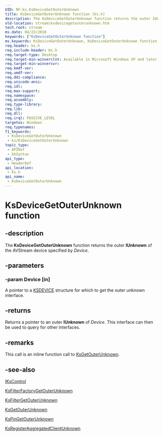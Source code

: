 ```yaml
---
UID: NF:ks.KsDeviceGetOuterUnknown
title: KsDeviceGetOuterUnknown function (ks.h)
description: The KsDeviceGetOuterUnknown function returns the outer IUnknown of the AVStream device specified by Device.
old-location: stream\ksdevicegetouterunknown.htm
tech.root: stream
ms.date: 04/23/2018
keywords: ["KsDeviceGetOuterUnknown function"]
ms.keywords: KsDeviceGetOuterUnknown, KsDeviceGetOuterUnknown function [Streaming Media Devices], avfunc_c1b85ab7-92b9-4c7c-a9c8-0cf1f9e93458.xml, ks/KsDeviceGetOuterUnknown, stream.ksdevicegetouterunknown
req.header: ks.h
req.include-header: Ks.h
req.target-type: Desktop
req.target-min-winverclnt: Available in Microsoft Windows XP and later operating systems and DirectX 8.0 and later DirectX versions.
req.target-min-winversvr: 
req.kmdf-ver: 
req.umdf-ver: 
req.ddi-compliance: 
req.unicode-ansi: 
req.idl: 
req.max-support: 
req.namespace: 
req.assembly: 
req.type-library: 
req.lib: 
req.dll: 
req.irql: PASSIVE_LEVEL
targetos: Windows
req.typenames: 
f1_keywords:
 - KsDeviceGetOuterUnknown
 - ks/KsDeviceGetOuterUnknown
topic_type:
 - APIRef
 - kbSyntax
api_type:
 - HeaderDef
api_location:
 - ks.h
api_name:
 - KsDeviceGetOuterUnknown
---
```


# KsDeviceGetOuterUnknown function


## -description

The<b> KsDeviceGetOuterUnknown</b> function returns the outer <b>IUnknown</b> of the AVStream device specified by <i>Device</i>.

## -parameters

### -param Device [in]


A pointer to a <a href="/windows-hardware/drivers/ddi/ks/ns-ks-_ksdevice">KSDEVICE</a> structure for which to get the outer unknown interface.

## -returns

Returns a pointer to an outer <b>IUnknown</b> of <i>Device</i>. This interface can then be used to query for other interfaces.

## -remarks

This call is an inline function call to <a href="/windows-hardware/drivers/ddi/ks/nf-ks-ksgetouterunknown">KsGetOuterUnknown</a>.

## -see-also

<a href="/windows-hardware/drivers/ddi/ksproxy/nn-ksproxy-ikscontrol">IKsControl</a>



<a href="/windows-hardware/drivers/ddi/ks/nf-ks-ksfilterfactorygetouterunknown">KsFilterFactoryGetOuterUnknown</a>



<a href="/windows-hardware/drivers/ddi/ks/nf-ks-ksfiltergetouterunknown">KsFilterGetOuterUnknown</a>



<a href="/windows-hardware/drivers/ddi/ks/nf-ks-ksgetouterunknown">KsGetOuterUnknown</a>



<a href="/windows-hardware/drivers/ddi/ks/nf-ks-kspingetouterunknown">KsPinGetOuterUnknown</a>



<a href="/windows-hardware/drivers/ddi/ks/nf-ks-ksregisteraggregatedclientunknown">KsRegisterAggregatedClientUnknown</a>
